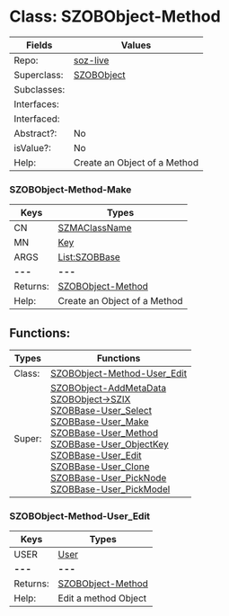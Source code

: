 
# Class:	SZOBObject-Method

| Fields | Values |
| --------- | --------- |
| Repo: | [soz-live](/repos/soz-live.html) |
| Superclass: | [SZOBObject](SZOBObject.html) |
| Subclasses: |  |
| Interfaces: |  |
| Interfaced: |  |
| Abstract?: | No |
| isValue?: | No |
| Help: | Create an Object of a Method |

### SZOBObject-Method-Make

| Keys | Types |
| --------- | --------- |
| CN | [SZMAClassName](SZMAClassName.html) |
| MN | [Key](Key.html) |
| ARGS | [List:SZOBBase](SZOBBase.html) |
| **---** | **---** |
| Returns: | [SZOBObject-Method](SZOBObject-Method.html) |
| Help: | Create an Object of a Method |


## Functions:

| Types | Functions |
| --------- | --------- |
| Class: | [SZOBObject-Method-User_Edit](#SZOBObject-Method-User_Edit) |
| Super: | [SZOBObject-AddMetaData](SZOBObject.html) <br> [SZOBObject->SZIX](SZOBObject.html) <br> [SZOBBase-User_Select](SZOBBase.html) <br> [SZOBBase-User_Make](SZOBBase.html) <br> [SZOBBase-User_Method](SZOBBase.html) <br> [SZOBBase-User_ObjectKey](SZOBBase.html) <br> [SZOBBase-User_Edit](SZOBBase.html) <br> [SZOBBase-User_Clone](SZOBBase.html) <br> [SZOBBase-User_PickNode](SZOBBase.html) <br> [SZOBBase-User_PickModel](SZOBBase.html) |


### SZOBObject-Method-User_Edit

| Keys | Types |
| --------- | --------- |
| USER | [User](User.html) |
| **---** | **---** |
| Returns: | [SZOBObject-Method](SZOBObject-Method.html) |
| Help: | Edit a method Object |

